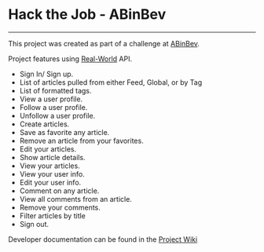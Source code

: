 # Hack the Job - ABinBev
______

This project was created as part of a challenge at [ABinBev](https://www.ab-inbev.com/).

Project features using [Real-World](https://github.com/gothinkster/realworld/tree/master/api) API.
- Sign In/ Sign up.
- List of articles pulled from either Feed, Global, or by Tag
- List of formatted tags.
- View a user profile.
- Follow a user profile.
- Unfollow a user profile.
- Create articles.
- Save as favorite any article.
- Remove an article from your favorites.
- Edit your articles.
- Show article details.
- View your articles.
- View your user info.
- Edit your user info.
- Comment on any article.
- View all comments from an article.
- Remove your comments.
- Filter articles by title
- Sign out.

Developer documentation can be found in the [Project Wiki](https://github.com/DemianMtz1/HTJ-ABInBev-Articles/wiki/Dependencies)
